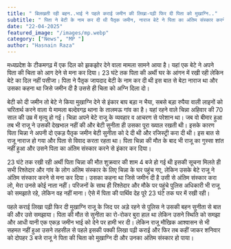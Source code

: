 ```yaml
---
title: " बिलखती रही बहन..भाई ने पहले कराई जमीन की लिखा-पढ़ी फिर दी पिता को मुखाग्नि.."
subtitle: " पिता ने बेटी के नाम कर दी थी पैतृक जमीन, नाराज बेटे ने पिता का अंतिम संस्कार करने से किया इंकार, 23 घंटे तक घर में रखी रही पिता की अर्थी…।  "
date: "22-04-2025"
featured_image: "/images/mp.webp"
category: ["News", "MP "]
author: "Hasnain Raza"
---
```


 मध्यप्रदेश के टीकमगढ़ में एक दिल को झकझोर देने वाला मामला सामने आया है। यहां एक बेटे ने अपने पिता की चिता को आग देने से मना कर दिया। 23 घंटे तक पिता की अर्थी घर के आंगन में रखी रही लेकिन बेटे का दिल नहीं पसीजा। पिता ने पैतृक जायदाद बेटी के नाम कर दी थी इस बात से बेटा नाराज था और उसका कहना था जिसे जमीन दी है उससे ही चिता को अग्नि दिला दो।

 बेटी को दी जमीन तो बेटे ने किया मुखाग्नि देने से इंकार
बाप बड़ा न भैया, सबसे बड़ा रुपैया वाली लाइनों को चरितार्थ करने वाला ये मामला बल्देवगढ़ थाना के तालमऊ गांव का है। यहां रहने वाले चिन्ना अहिवार की 70 साल की उम्र में मृत्यु हो गई। चिन्ना अपने बेटे राजू के व्यवहार व आचरण से परेशान था। जब वो बीमार हुआ तब भी राजू ने उसकी देखभाल नहीं की और बेटी सुनीता ही उसका पूरा ख्याल रखती थी। इसके कारण पिता चिन्ना ने अपनी दो एकड़ पैतृक जमीन बेटी सुनीता को दे दी थी और रजिस्ट्री करा दी थी। इस बात से राजू नाराज हो गया और पिता से विवाद करता रहता था। पिता चिन्ना की मौत के बाद भी राजू का गुस्सा शांत नहीं हुआ और उसने पिता का अंतिम संस्कार करने से इंकार कर दिया।

23 घंटे तक रखी रही अर्थी
पिता चिन्ना की मौत शुक्रवार की शाम 4 बजे हो गई थी इसकी सूचना मिलते ही सभी रिश्तेदार और गांव के लोग अंतिम संस्कार के लिए चिन्ना के घर पहुंच गए, लेकिन उसके बेटे राजू ने अंतिम संस्कार करने से मना कर दिया। उसका कहना था जिसे जमीन दी है उसी से अंतिम संस्कार करा लो, मेरा उनसे कोई नाता नहीं। परिजनों के साथ ही रिश्तेदार और मौके पर पहुंचे पुलिस अधिकारी भी राजू को समझाते रहे, लेकिन वह नहीं माना। ऐसे में पिता की पार्थिव देह पूरे 23 घंटे तक घर में रखी रही।

पहले कराई लिखा पढ़ी फिर दी मुखाग्नि
राजू के जिद पर अड़े रहने से पुलिस ने उसकी बहन सुनीता से बात की और उसे समझाया। पिता की मौत से सुनीता का रो-रोकर बुरा हाल था लेकिन उसने स्थिति को समझा और आधी यानी एक एकड़ जमीन भाई को देने पर हामी भर दी। लेकिन राजू मौखिक आश्वासन से भी सहमत नहीं हुआ उसने तहसील से पहले इसकी पक्की लिखा पढ़ी कराई और फिर तब कहीं जाकर शनिवार को दोपहर 3 बजे राजू ने पिता की चिता को मुखाग्नि दी और उनका अंतिम संस्कार हो पाया।


